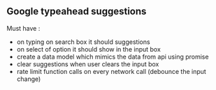 
## Google typeahead suggestions

Must have :

- on typing on search box it should suggestions
- on select of option it should show in the input box
- create a data model which mimics the data from api using promise
- clear suggestions when user clears the input box
- rate limit function calls on every network call (debounce the input change)
